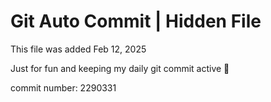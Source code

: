 # Git Auto Commit | Hidden File

This file was added Feb 12, 2025

Just for fun and keeping my daily git commit active 🤪

commit number: 2290331
